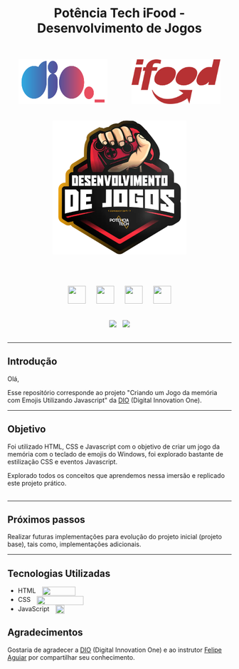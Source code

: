 <div align="center">
    <h1>Potência Tech iFood - Desenvolvimento de Jogos</h1>
</div>
<br><br>

<div align="center">
    <img src="assets\imgs\dio-logo.png" width="200" height="100" hspace="25">
    <img src="assets\imgs\ifood-logo.png" width="200" height="100" hspace="25">
</div>
<br><br>

<div align="center"><img src="assets\imgs\bootcamp-logo.png" width="" height="300" hspace="">
</div>
<br><br>
</div>     
<br><br>

<div align="center">
    <img src="https://cdn.jsdelivr.net/gh/devicons/devicon/icons/git/git-original.svg" width="40" height="40" hspace="10">
    <img src="https://cdn.jsdelivr.net/gh/devicons/devicon/icons/html5/html5-original.svg" width="40" height="40" hspace="10">
    <img src="https://cdn.jsdelivr.net/gh/devicons/devicon/icons/css3/css3-original.svg" width="40" height="40" hspace="10">
    <img src="https://cdn.jsdelivr.net/gh/devicons/devicon/icons/javascript/javascript-original.svg" width="40" height="40" hspace="10">     
</div>
<br><br>

<div align="center">
    <img src="https://img.shields.io/badge/IN%C3%8DCIO-29%2F10%2F2023-green" hspace="5"/>
    <img src="https://img.shields.io/badge/T%C3%89RMINO-22%2F01%2F2024-red" hspace="5"/>
</div>
<br>
<hr>


## Introdução
Olá,

Esse repositório corresponde ao projeto "Criando um Jogo da memória com Emojis Utilizando Javascript" da [DIO](https://www.dio.me/) (Digital Innovation One).

<hr>

## Objetivo

Foi utilizado HTML, CSS e Javascript com o objetivo de criar um jogo da memória com o teclado de emojis do Windows, foi explorado bastante de estilização CSS e eventos Javascript.

Explorado todos os conceitos que aprendemos nessa imersão e replicado este projeto prático. 
<br><br>
<hr>

## Próximos passos

Realizar futuras implementações para evolução do projeto inicial (projeto base), tais como, implementações adicionais.
<hr>

## Tecnologias Utilizadas

- HTML <img align=center src="https://cdn.jsdelivr.net/gh/devicons/devicon/icons/html5/html5-original.svg" width="75" height="20" hspace="5" style="margin-left: 10px"/>
- CSS <img align=center src="https://cdn.jsdelivr.net/gh/devicons/devicon/icons/css3/css3-original.svg" width="105" height="20" hspace="5" style="margin-left: 10px"/>
- JavaScript <img align=center src="https://cdn.jsdelivr.net/gh/devicons/devicon/icons/javascript/javascript-original.svg" width="20" height="20" hspace="5" style="margin-left: 10px"/>

## Agradecimentos
Gostaria de agradecer a [DIO](https://www.dio.me/) (Digital Innovation One) e ao instrutor [Felipe Aguiar](https://github.com/felipeAguiarCode) por compartilhar seu conhecimento.